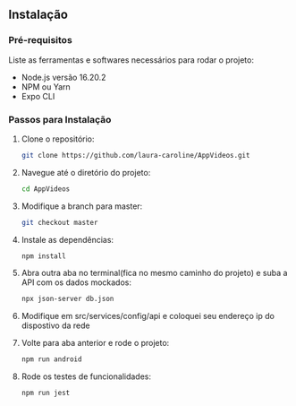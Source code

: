 ## Instalação

### Pré-requisitos

Liste as ferramentas e softwares necessários para rodar o projeto:

- Node.js versão 16.20.2
- NPM ou Yarn
- Expo CLI

### Passos para Instalação

1. Clone o repositório:
    ```bash
    git clone https://github.com/laura-caroline/AppVideos.git
    ```
2. Navegue até o diretório do projeto:
    ```bash
    cd AppVideos
    ```
2. Modifique a branch para master:
    ```bash
    git checkout master
    ```
3. Instale as dependências:
    ```bash
    npm install
    ```

4. Abra outra aba no terminal(fica no mesmo caminho do projeto) e suba a API com os dados mockados:
    ```bash
    npx json-server db.json
    ```
5. Modifique em src/services/config/api e coloquei seu endereço ip do dispostivo da rede

6. Volte para aba anterior e rode o projeto:
    ```bash
    npm run android
    ```

7. Rode os testes de funcionalidades:
    ```bash
    npm run jest
    ```
